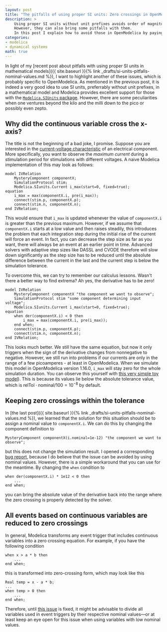 ```yaml
---
layout: post
title: "The pitfalls of using proper SI units: Zero crossings in OpenModelica"
description: >
    Using proper SI units without unit prefixes avoids order of magnitude errors and increases interoperability between models.
    However, they can also bring some pitfalls with them.
    In this post I explain how to avoid those in OpenModelica by paying special attention to zero crossings.
categories:
- modelica
- dynamical systems
math: true
---
```


In light of my [recent post about pitfalls with using proper SI units in mathematical models]({{ site.baseurl }}{% link _drafts/si-units-pitfalls-nominal-values.md %}), I want to highlight another of these issues, which is probably specific to OpenModelica.
As mentioned in the previous post, it is indeed a very good idea to use SI units, preferrably without unit prefixes, in a mathematical model and Modelica provides excellent support for those with the [`Modelica.SIUnits` package](https://build.openmodelica.org/Documentation/Modelica.SIunits.html).
However, there are some peculiarities when one ventures beyond the kilo and the milli down to the pico or possibly even zepto.

## Why did the continuous variable cross the x-axis?

The title is not the beginning of a bad joke, I promise.
Suppose you are interested in the [current-voltage characteristic](https://en.wikipedia.org/wiki/Current%E2%80%93voltage_characteristic) of an electrical component.
More specifically, you want to observe the *maximum current* during a stimulation period for stimulations with different voltages.
A naive Modelica implementation of this may look as follows:

```modelica
model IVRelation
    MysteryComponent componentX;
    SimulationProtocol stim;
    Modelica.SIunits.Current i_max(start=0, fixed=true);
equation
    i_max = max(componentX.i, pre(i_max));
    connect(stim.p, componentX.p);
    connect(stim.n, componentX.n);
end IVRelation;
```

This would ensure that `i_max` is updated whenever the value of `componentX.i` is greater than the previous maximum.
However, if we assume that `componentX.i` starts at a low value and then raises steadily, this introduces the problem that each integration step during the initial rise of the current will force an event.
In fact, you can decrease the step size as far as you want, there will always be an event at an earlier point in time.
Advanced solvers with adaptive step sizes like DASSL and CVODE therefore will slow down significantly as the step size has to be reduced until the absolute difference between the current in the last and the current step is below the simulation tolerance.

To overcome this, we can try to remember our calculus lessons.
Wasn't there a better way to find extrema?
Ah yes, the derivative has to be zero!

```modelica
model IVRelation
    MysteryComponent componentX "the component we want to observe";
    SimulationProtocol stim "some component determining input voltage";
    Modelica.SIunits.Current i_max(start=0, fixed=true);
equation
    when der(componentX.i) < 0 then
        i_max = max(componentX.i, pre(i_max));
    end when;
    connect(stim.p, componentX.p);
    connect(stim.n, componentX.n);
end IVRelation;
```

This looks much better.
We still have the same equation, but now it only triggers when the sign of the derivative changes from nonnegative to negative.
However, we still run into problems if our currents are only in the range of a few picoamperes - at least in OpenModelica.
When we simulate this model in OpenModelica version 1.16.0, `i_max` will stay zero for the whole simulation duration.
You can observe this yourself with [this very simple toy model](https://github.com/CSchoel/inamo/blob/main/bugreports/ZeroCrossing.mo)).
This is because its values lie below the absolute tolerance value, which is $\text{relTol} \cdot \text{nominal} / 100 = 10^{-8}$ by default.

## Keeping zero crossings within the tolerance

In [the last post]({{ site.baseurl }}{% link _drafts/si-units-pitfalls-nominal-values.md %}), we learned that the solution for this situation should be to assign a nominal value to `componentX.i`.
We can do this by changing the component definition to

```modelica
MysteryComponent componentX(i.nominal=1e-12) "the component we want to observe";
```

but this does not change the simulation result.
I opened a corresponding [bug report](https://github.com/OpenModelica/OpenModelica/issues/6970), because I do believe that the issue can be avoided by using nominal values.
However, there is a simple workaround that you can use for the meantime.
By changing the `when` condition to

```modelica
when der(componentX.i) * 1e12 < 0 then
    ...
end when;
```

you can bring the absolute value of the derivative back into the range where the zero crossing is properly detected by the solver.

## All events based on continuous variables are reduced to zero crossings

In general, Modelica transforms any event trigger that includes continuous variables into a zero crossing equation.
For example, if you have the following condition

```modelica
when x > a * b then
    ...
end when;
```

this is transformed into zero-crossing form, which may look like this

```modelica
Real temp = x - a * b;
...
when temp > 0 then
    ...
end when;
```

Therefore, until [this issue](https://github.com/OpenModelica/OpenModelica/issues/6970) is fixed, it might be advisable to divide all variables used in event triggers by their respective nominal values—or at least keep an eye open for this issue when using variables with low nominal values.